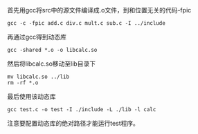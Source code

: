 首先用gcc将src中的源文件编译成.o文件，到和位置无关的代码-fpic
```shell
gcc -c -fpic add.c div.c mult.c sub.c -I ../include
```

再通过gcc得到动态库
```shell
gcc -shared *.o -o libcalc.so
```

然后将libcalc.so移动至lib目录下
```shell
mv libcalc.so ../lib
rm -rf *.o
```

最后使用该动态库
```shell
gcc test.c -o test -I ./include -L ./lib -l calc
```
注意要配置动态库的绝对路径才能运行test程序。